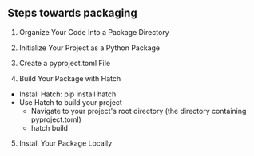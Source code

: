 ## Steps towards packaging
1. Organize Your Code Into a Package Directory

2. Initialize Your Project as a Python Package

3. Create a pyproject.toml File



4. Build Your Package with Hatch
 * Install Hatch: pip install hatch
 * Use Hatch to build your project
   * Navigate to your project's root directory (the directory containing pyproject.toml)
   * hatch build
5. Install Your Package Locally
